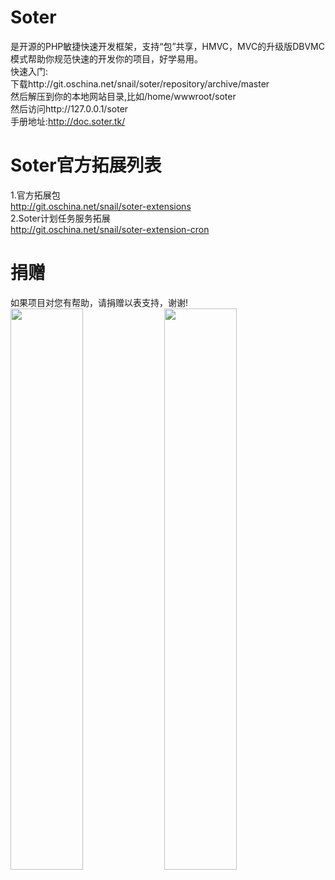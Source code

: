 # Soter
是开源的PHP敏捷快速开发框架，支持“包”共享，HMVC，MVC的升级版DBVMC模式帮助你规范快速的开发你的项目，好学易用。  
快速入门:    
下载http://git.oschina.net/snail/soter/repository/archive/master   
然后解压到你的本地网站目录,比如/home/wwwroot/soter   
然后访问http://127.0.0.1/soter  
手册地址:http://doc.soter.tk/  

# Soter官方拓展列表
1.官方拓展包  
http://git.oschina.net/snail/soter-extensions  
2.Soter计划任务服务拓展  
http://git.oschina.net/snail/soter-extension-cron   

# 捐赠  
如果项目对您有帮助，请捐赠以表支持，谢谢!  
<img src="http://www.soter.tk/public/static/images/alipay.jpg" width="48%"/>
<img src="http://www.soter.tk/public/static/images/wxpay.jpg" width="48%"/>
